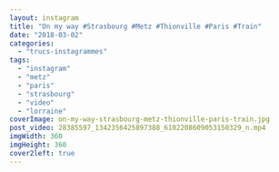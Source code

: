 ```yaml
---
layout: instagram
title: "On my way #Strasbourg #Metz #Thionville #Paris #Train"
date: "2018-03-02"
categories: 
  - "trucs-instagrammes"
tags: 
  - "instagram"
  - "metz"
  - "paris"
  - "strasbourg"
  - "video"
  - "lorraine"
coverImage: on-my-way-strasbourg-metz-thionville-paris-train.jpg
post_video: 28385597_1342356425897388_6102208609053150329_n.mp4
imgWidth: 360
imgHeight: 360
cover2left: true
---
```

